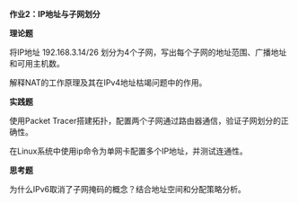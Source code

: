 **作业2：IP地址与子网划分**

**理论题**

将IP地址 192.168.3.14/26 划分为4个子网，写出每个子网的地址范围、广播地址和可用主机数。

解释NAT的工作原理及其在IPv4地址枯竭问题中的作用。

**实践题**

使用Packet Tracer搭建拓扑，配置两个子网通过路由器通信，验证子网划分的正确性。

在Linux系统中使用ip命令为单网卡配置多个IP地址，并测试连通性。

**思考题**

为什么IPv6取消了子网掩码的概念？结合地址空间和分配策略分析。
